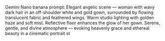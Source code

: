 Gemini Nano banana prompt:
Elegant angelic scene — woman with wavy dark hair in an off-shoulder white and gold gown, surrounded by flowing translucent fabric and feathered wings. 
Warm studio lighting with golden haze and soft mist. 
Reflective floor enhances the glow of her gown. Serene, gentle, and divine atmosphere — evoking heavenly grace and ethereal beauty in a cinematic portrait st
